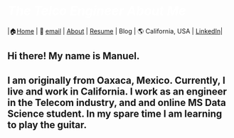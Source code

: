 #  *<span style="color:white">The Telco Engineer About Me </span>*




|🏠[Home](https://manuelsr26.github.io/) | 📧 [email](mailto:manuel.isr@outlook.com) | [About](https://manuelsr26.github.io/about) | [Resume](https://manuelsr26.github.io/cv) | Blog | 🌎 California, USA | [LinkedIn](https://www.linkedin.com/in/manuel-silva-ramirez/)|


  
## Hi there! My name is Manuel. 
## I am originally from Oaxaca, Mexico. Currently, I live and work in California. I work as an engineer in the Telecom industry, and and online MS Data Science student. In my spare time I am learning to play the guitar.

